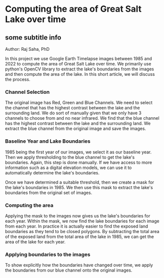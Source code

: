 # Computing the area of Great Salt Lake over time
## some subtitle info 
Author: Raj Saha, PhD

In this project we use Google Earth Timelapse images between 1985 and 2022 to compute the area of Great Salt Lake over time. We primarily use python's OpenCV library to extract the lake's boundaries from the images and then compute the area of the lake. In this short article, we will discuss the process.

### Channel Selection
The original image has Red, Green and Blue Channels. We need to select the channel that has the highest contrast between the lake and the surrounding land. We do sort of manually given that we only have 3 channels to choose from and no near infrared. We find that the blue channel has the highest contrast between the lake and the surrounding land. We extract the blue channel from the original image and save the images.

### Baseline Year and Lake Boundaries
1985 being the first year of our images, we select it as our baseline year. Then we apply thresholding to the blue channel to get the lake's boundaries. Again, this step is done manually. If we have access to more information such as a digital elevation models, we can use it to automatically determine the lake's boundaries.

Once we have determined a suitable threshold, then we create a mask for the lake's boundaries in 1985. We then use this mask to extract the lake's boundaries from the original set of images.

### Computing the area
Applying the mask to the images now gives us the lake's boundaries for each year. Within the mask, we now find the lake boundaries for each image from each year. In practice it is actually easier to find the exposed land boundaries as they tend to be closed polygons. By subtracting the total area of the exposed land from the total area of the lake in 1985, we can get the area of the lake for each year.

### Applying boundaries to the images
To show explicitly how the boundaries have changed over time, we apply the boundaries from our blue channel onto the original images.


